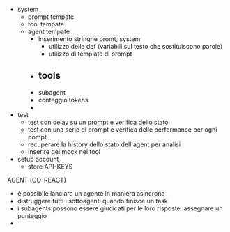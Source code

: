 - system
  - prompt tempate
  - tool tempate
  - agent tempate
	- inserimento stringhe promt, system
    	- utilizzo delle def (variabili sul testo che sostituiscono parole)
    	- utilizzo di template di prompt
	- tools
    	- 
	- subagent
	- conteggio tokens
	- 
- test
  - test con delay su un prompt e verifica dello stato
  - test con una serie di prompt e verifica delle performance per ogni pompt
  - recuperare la history dello stato dell'agent per analisi
  - inserire dei mock nei tool
- setup account
  - store API-KEYS



AGENT (CO-REACT)
- è possibile lanciare un agente in maniera asincrona
- distruggere tutti i sottoagenti quando finisce un task
- i subagents possono essere giudicati per le loro risposte. assegnare un punteggio
- 